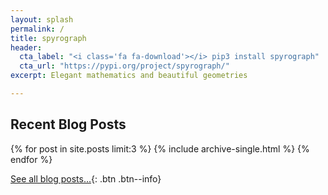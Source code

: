```yaml
---
layout: splash
permalink: /
title: spyrograph
header: 
  cta_label: "<i class='fa fa-download'></i> pip3 install spyrograph"
  cta_url: "https://pypi.org/project/spyrograph/"
excerpt: Elegant mathematics and beautiful geometries

---
```


<h2> Recent Blog Posts </h2>

{% for post in site.posts limit:3 %}
  {% include archive-single.html %}
{% endfor %}

[See all blog posts...]({{site.url}}{{site.baseurl}}/blog/){: .btn .btn--info}